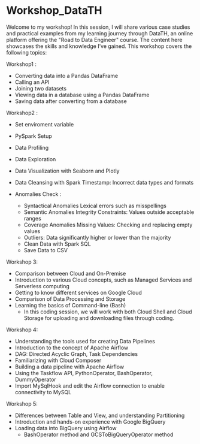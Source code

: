# Workshop_DataTH
Welcome to my workshop! In this session, I will share various case studies and practical examples from my learning journey through DataTH, an online platform offering the "Road to Data Engineer" course. The content here showcases the skills and knowledge I’ve gained. This workshop covers the following topics:

Workshop1 :
  - Converting data into a Pandas DataFrame
  - Calling an API
  -  Joining two datasets
  - Viewing data in a database using a Pandas DataFrame
  - Saving data after converting from a database

Workshop2 :
  - Set enviroment variable
  - PySpark Setup
  - Data Profiling
  - Data Exploration
  - Data Visualization with Seaborn and Plotly
  - Data Cleansing with Spark
    Timestamp: Incorrect data types and formats

  - Anomalies Check :
    -  Syntactical Anomalies
       Lexical errors such as misspellings
    -  Semantic Anomalies
       Integrity Constraints: Values outside acceptable ranges
    -  Coverage Anomalies
       Missing Values: Checking and replacing empty values
    -  Outliers: Data significantly higher or lower than the majority
    -  Clean Data with Spark SQL
    -  Save Data to CSV

Workshop 3:

  - Comparison between Cloud and On-Premise
  - Introduction to various Cloud concepts, such as Managed Services and Serverless computing
  - Getting to know different services on Google Cloud
  - Comparison of Data Processing and Storage
  - Learning the basics of Command-line (Bash)
    - In this coding session, we will work with both Cloud Shell and Cloud Storage for uploading and downloading files through coding.

Workshop 4:
  - Understanding the tools used for creating Data Pipelines
  - Introduction to the concept of Apache Airflow
  - DAG: Directed Acyclic Graph, Task Dependencies
  - Familiarizing with Cloud Composer
  - Building a data pipeline with Apache Airflow
  - Using the Taskflow API, PythonOperator, BashOperator, DummyOperator
  - Import MySqlHook and edit the Airflow connection to enable connectivity to MySQL

Workshop 5:
  - Differences between Table and View, and understanding Partitioning
  - Introduction and hands-on experience with Google BigQuery
  - Loading data into BigQuery using Airflow
      - BashOperator method and GCSToBigQueryOperator method


   
